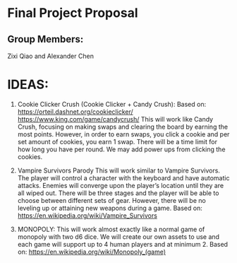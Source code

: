 # Final Project Proposal

## Group Members:

Zixi Qiao and Alexander Chen
       
# IDEAS:

1. Cookie Clicker Crush (Cookie Clicker + Candy Crush):
Based on: 
https://orteil.dashnet.org/cookieclicker/
https://www.king.com/game/candycrush/
This will work like Candy Crush, focusing on making swaps and clearing the board by earning the most points. However, in order to earn swaps, you click a cookie and per set amount of cookies, you earn 1 swap. There will be a time limit for how long you have per round. We may add power ups from clicking the cookies.

2. Vampire Survivors Parody
This will work similar to Vampire Survivors. The player will control a character with the keyboard and have automatic attacks. Enemies will converge upon the player’s location until they are all wiped out. There will be three stages and the player will be able to choose between different sets of gear. However, there will be no leveling up or attaining new weapons during a game.
Based on: https://en.wikipedia.org/wiki/Vampire_Survivors

3. MONOPOLY:
This will work almost exactly like a normal game of monopoly with two d6 dice. We will create our own assets to use and each game will support up to 4 human players and at minimum 2.
Based on: https://en.wikipedia.org/wiki/Monopoly_(game)

